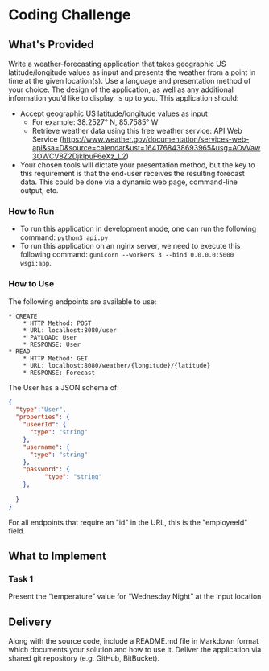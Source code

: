 # Coding Challenge
## What's Provided
Write a weather-forecasting application that takes geographic US latitude/longitude values as input and presents the weather from a point in time at the given location(s). Use a language and presentation method of your choice. The design of the application, as well as any additional information you’d like to display, is up to you. This application should:
* Accept geographic US latitude/longitude values as input
    *  For example: 38.2527° N, 85.7585° W
    * Retrieve weather data using this free weather service: API Web Service (https://www.weather.gov/documentation/services-web-api&sa=D&source=calendar&ust=1641768438693965&usg=AOvVaw3OWCV8Z2DjkIpuF6eXz_L2)
* Your chosen tools will dictate your presentation method, but the key to this requirement is that the end-user receives the resulting forecast data. This could be done via a dynamic web page, command-line output, etc.
### How to Run

* To run this application in development mode, one can run the following command:
`python3 api.py`
* To run this application on an nginx server, we need to execute this following command:
`gunicorn --workers 3 --bind 0.0.0.0:5000 wsgi:app`.

### How to Use
The following endpoints are available to use:
```
* CREATE
    * HTTP Method: POST 
    * URL: localhost:8080/user
    * PAYLOAD: User
    * RESPONSE: User
* READ
    * HTTP Method: GET 
    * URL: localhost:8080/weather/{longitude}/{latitude}
    * RESPONSE: Forecast

```
The User has a JSON schema of:
```json
{
  "type":"User",
  "properties": {
    "useerId": {
      "type": "string"
    },
    "username": {
      "type": "string"
    },
    "password": {
          "type": "string"
    },
    
  }
}
```
For all endpoints that require an "id" in the URL, this is the "employeeId" field.

## What to Implement

### Task 1
Present the “temperature” value for “Wednesday Night” at the input location


## Delivery
Along with the source code, include a README.md file in Markdown format which documents your solution and how to use it. Deliver the application via shared git repository (e.g. GitHub, BitBucket).
